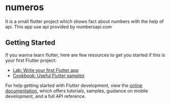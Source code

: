 # numeros

It is a small flutter project which shows fact about numbers with the help of api.
This app use api provided by numbersapi.com

## Getting Started

If you wanna learn flutter,
here are few resources to get you started if this is your first Flutter project:

- [Lab: Write your first Flutter app](https://docs.flutter.dev/get-started/codelab)
- [Cookbook: Useful Flutter samples](https://docs.flutter.dev/cookbook)

For help getting started with Flutter development, view the
[online documentation](https://docs.flutter.dev/), which offers tutorials,
samples, guidance on mobile development, and a full API reference.
